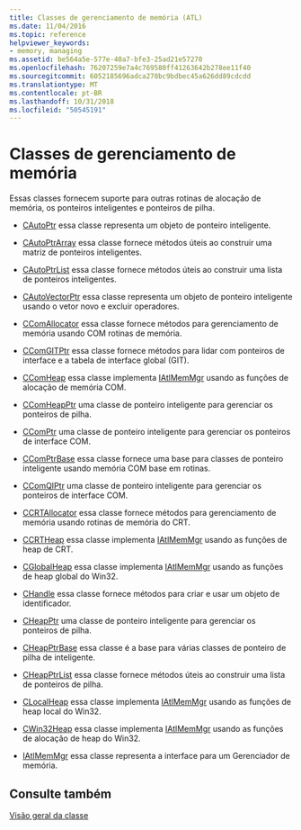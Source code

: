 ```yaml
---
title: Classes de gerenciamento de memória (ATL)
ms.date: 11/04/2016
ms.topic: reference
helpviewer_keywords:
- memory, managing
ms.assetid: be564a5e-577e-40a7-bfe3-25ad21e57270
ms.openlocfilehash: 76207259e7a4c769580ff41263642b278ee11f40
ms.sourcegitcommit: 6052185696adca270bc9bdbec45a626dd89cdcdd
ms.translationtype: MT
ms.contentlocale: pt-BR
ms.lasthandoff: 10/31/2018
ms.locfileid: "50545191"
---
```

# <a name="memory-management-classes"></a>Classes de gerenciamento de memória

Essas classes fornecem suporte para outras rotinas de alocação de memória, os ponteiros inteligentes e ponteiros de pilha.

- [CAutoPtr](../atl/reference/cautoptr-class.md) essa classe representa um objeto de ponteiro inteligente.

- [CAutoPtrArray](../atl/reference/cautoptrarray-class.md) essa classe fornece métodos úteis ao construir uma matriz de ponteiros inteligentes.

- [CAutoPtrList](../atl/reference/cautoptrlist-class.md) essa classe fornece métodos úteis ao construir uma lista de ponteiros inteligentes.

- [CAutoVectorPtr](../atl/reference/cautovectorptr-class.md) essa classe representa um objeto de ponteiro inteligente usando o vetor novo e excluir operadores.

- [CComAllocator](../atl/reference/ccomallocator-class.md) essa classe fornece métodos para gerenciamento de memória usando COM rotinas de memória.

- [CComGITPtr](../atl/reference/ccomgitptr-class.md) essa classe fornece métodos para lidar com ponteiros de interface e a tabela de interface global (GIT).

- [CComHeap](../atl/reference/ccomheap-class.md) essa classe implementa [IAtlMemMgr](../atl/reference/iatlmemmgr-class.md) usando as funções de alocação de memória COM.

- [CComHeapPtr](../atl/reference/ccomheapptr-class.md) uma classe de ponteiro inteligente para gerenciar os ponteiros de pilha.

- [CComPtr](../atl/reference/ccomptr-class.md) uma classe de ponteiro inteligente para gerenciar os ponteiros de interface COM.

- [CComPtrBase](../atl/reference/ccomptrbase-class.md) essa classe fornece uma base para classes de ponteiro inteligente usando memória COM base em rotinas.

- [CComQIPtr](../atl/reference/ccomqiptr-class.md) uma classe de ponteiro inteligente para gerenciar os ponteiros de interface COM.

- [CCRTAllocator](../atl/reference/ccrtallocator-class.md) essa classe fornece métodos para gerenciamento de memória usando rotinas de memória do CRT.

- [CCRTHeap](../atl/reference/ccrtheap-class.md) essa classe implementa [IAtlMemMgr](../atl/reference/iatlmemmgr-class.md) usando as funções de heap de CRT.

- [CGlobalHeap](../atl/reference/cglobalheap-class.md) essa classe implementa [IAtlMemMgr](../atl/reference/iatlmemmgr-class.md) usando as funções de heap global do Win32.

- [CHandle](../atl/reference/chandle-class.md) essa classe fornece métodos para criar e usar um objeto de identificador.

- [CHeapPtr](../atl/reference/cheapptr-class.md) uma classe de ponteiro inteligente para gerenciar os ponteiros de pilha.

- [CHeapPtrBase](../atl/reference/cheapptrbase-class.md) essa classe é a base para várias classes de ponteiro de pilha de inteligente.

- [CHeapPtrList](../atl/reference/cheapptrlist-class.md) essa classe fornece métodos úteis ao construir uma lista de ponteiros de pilha.

- [CLocalHeap](../atl/reference/clocalheap-class.md) essa classe implementa [IAtlMemMgr](../atl/reference/iatlmemmgr-class.md) usando as funções de heap local do Win32.

- [CWin32Heap](../atl/reference/cwin32heap-class.md) essa classe implementa [IAtlMemMgr](../atl/reference/iatlmemmgr-class.md) usando as funções de alocação de heap do Win32.

- [IAtlMemMgr](../atl/reference/iatlmemmgr-class.md) essa classe representa a interface para um Gerenciador de memória.

## <a name="see-also"></a>Consulte também

[Visão geral da classe](../atl/atl-class-overview.md)

